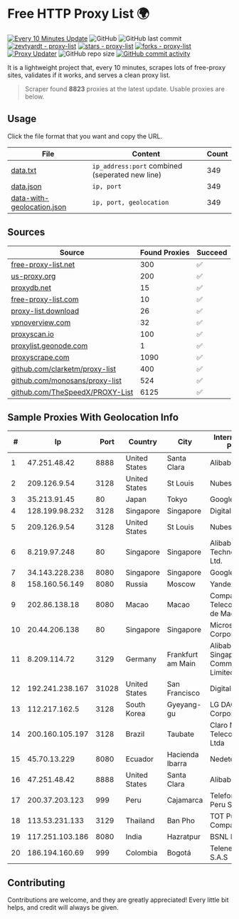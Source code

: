 
# Free HTTP Proxy List 🌍

[![Every 10 Minutes Update](https://github.com/mertguvencli/http-proxy-list/actions/workflows/main.yml/badge.svg?branch=main)](https://github.com/mertguvencli/http-proxy-list/actions/workflows/main.yml)
![GitHub](https://img.shields.io/github/license/mertguvencli/http-proxy-list)
![GitHub last commit](https://img.shields.io/github/last-commit/mertguvencli/http-proxy-list)
[![zevtyardt - proxy-list](https://img.shields.io/static/v1?label=zevtyardt&message=proxy-list&color=blue&logo=github)](https://github.com/zevtyardt/proxy-list "Go to GitHub repo")
[![stars - proxy-list](https://img.shields.io/github/stars/zevtyardt/proxy-list?style=social)](https://github.com/zevtyardt/proxy-list)
[![forks - proxy-list](https://img.shields.io/github/forks/zevtyardt/proxy-list?style=social)](https://github.com/zevtyardt/proxy-list)
[![Proxy Updater](https://github.com/zevtyardt/proxy-list/workflows/Proxy%20Updater/badge.svg)](https://github.com/zevtyardt/proxy-list/actions?query=workflow:"Proxy+Updater")
![GitHub repo size](https://img.shields.io/github/repo-size/zevtyardt/proxy-list)
[![GitHub commit activity](https://img.shields.io/github/commit-activity/m/zevtyardt/proxy-list?logo=commits)](https://github.com/zevtyardt/proxy-list/commits/main)

It is a lightweight project that, every 10 minutes, scrapes lots of free-proxy sites, validates if it works, and serves a clean proxy list.

> Scraper found **8823** proxies at the latest update. Usable proxies are below.

## Usage

Click the file format that you want and copy the URL.

|File|Content|Count|
|----|-------|-----|
|[data.txt](https://raw.githubusercontent.com/mertguvencli/http-proxy-list/main/proxy-list/data.txt)|`ip_address:port` combined (seperated new line)|349|
|[data.json](https://raw.githubusercontent.com/mertguvencli/http-proxy-list/main/proxy-list/data.json)|`ip, port`|349|
|[data-with-geolocation.json](https://raw.githubusercontent.com/mertguvencli/http-proxy-list/main/proxy-list/data-with-geolocation.json)|`ip, port, geolocation`|349|

## Sources

|Source|Found Proxies|Succeed|
|------|-------------|-------|
|[free-proxy-list.net](https://free-proxy-list.net)|300|✅|
|[us-proxy.org](https://www.us-proxy.org)|200|✅|
|[proxydb.net](http://proxydb.net)|15|✅|
|[free-proxy-list.com](https://free-proxy-list.com/?page=&port=&type%5B%5D=http&type%5B%5D=https&up_time=0&search=Search)|10|✅|
|[proxy-list.download](https://www.proxy-list.download/HTTP)|26|✅|
|[vpnoverview.com](https://vpnoverview.com/privacy/anonymous-browsing/free-proxy-servers)|32|✅|
|[proxyscan.io](https://www.proxyscan.io)|100|✅|
|[proxylist.geonode.com](https://proxylist.geonode.com/api/proxy-list?limit=300&page=1&sort_by=lastChecked&sort_type=desc&protocols=http,https)|1|✅|
|[proxyscrape.com](https://api.proxyscrape.com/v2/?request=displayproxies&protocol=http&timeout=10000&country=all&ssl=all&anonymity=all)|1090|✅|
|[github.com/clarketm/proxy-list](https://raw.githubusercontent.com/clarketm/proxy-list/master/proxy-list-raw.txt)|400|✅|
|[github.com/monosans/proxy-list](https://raw.githubusercontent.com/monosans/proxy-list/main/proxies/http.txt)|524|✅|
|[github.com/TheSpeedX/PROXY-List](https://raw.githubusercontent.com/TheSpeedX/PROXY-List/master/http.txt)|6125|✅|


## Sample Proxies With Geolocation Info

|#|Ip|Port|Country|City|Internet Service Provider|
|-|--|----|-------|----|-------------------------|
|1|47.251.48.42|8888|United States|Santa Clara|Alibaba.com LLC|
|2|209.126.9.54|3128|United States|St Louis|Nubes, LLC|
|3|35.213.91.45|80|Japan|Tokyo|Google LLC|
|4|128.199.98.232|3128|Singapore|Singapore|DigitalOcean, LLC|
|5|209.126.9.54|3128|United States|St Louis|Nubes, LLC|
|6|8.219.97.248|80|Singapore|Singapore|Alibaba (US) Technology Co., Ltd.|
|7|34.143.228.238|8080|Singapore|Singapore|Google LLC|
|8|158.160.56.149|8080|Russia|Moscow|Yandex.Cloud LLC|
|9|202.86.138.18|8080|Macao|Macao|Companhia de Telecomunicacoes de Macau|
|10|20.44.206.138|80|Singapore|Singapore|Microsoft Corporation|
|11|8.209.114.72|3129|Germany|Frankfurt am Main|Alibaba.com Singapore E-Commerce Private Limited|
|12|192.241.238.167|31028|United States|San Francisco|DigitalOcean, LLC|
|13|112.217.162.5|3128|South Korea|Gyeyang-gu|LG DACOM Corporation|
|14|200.160.105.197|3128|Brazil|Taubate|Claro NXT Telecomunicacoes Ltda|
|15|45.70.13.229|8080|Ecuador|Hacienda Ibarra|Nedetel S.A.|
|16|47.251.48.42|8888|United States|Santa Clara|Alibaba.com LLC|
|17|200.37.203.123|999|Peru|Cajamarca|Telefonica del Peru S.A.A.|
|18|113.53.231.133|3129|Thailand|Ban Pho|TOT Public Company Limited|
|19|117.251.103.186|8080|India|Hazratpur|BSNL Internet|
|20|186.194.160.69|999|Colombia|Bogotá|Telenet Digital S.A.S|



## Contributing

Contributions are welcome, and they are greatly appreciated! Every
little bit helps, and credit will always be given.

